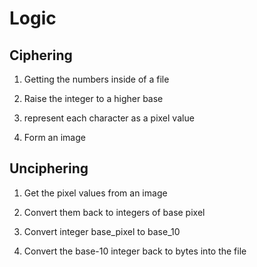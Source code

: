 # Logic

## Ciphering

1. Getting the numbers inside of a file

2. Raise the integer to a higher base

3. represent each character as a pixel value

4. Form an image

## Unciphering

1. Get the pixel values from an image

2. Convert them back to integers of base pixel

3. Convert integer base_pixel to base_10

4. Convert the base-10 integer back to bytes into the file
